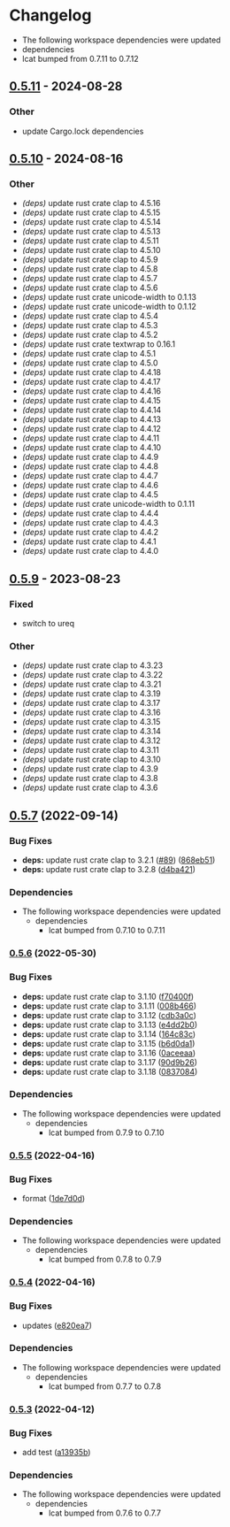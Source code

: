 # Changelog

* The following workspace dependencies were updated
* dependencies
* lcat bumped from 0.7.11 to 0.7.12

## [0.5.11](https://github.com/mazznoer/lcat-rs/compare/lcowsay-v0.5.10...lcowsay-v0.5.11) - 2024-08-28

### Other
- update Cargo.lock dependencies

## [0.5.10](https://github.com/davidkna/lcat-rs/compare/lcowsay-v0.5.9...lcowsay-v0.5.10) - 2024-08-16

### Other
- *(deps)* update rust crate clap to 4.5.16
- *(deps)* update rust crate clap to 4.5.15
- *(deps)* update rust crate clap to 4.5.14
- *(deps)* update rust crate clap to 4.5.13
- *(deps)* update rust crate clap to 4.5.11
- *(deps)* update rust crate clap to 4.5.10
- *(deps)* update rust crate clap to 4.5.9
- *(deps)* update rust crate clap to 4.5.8
- *(deps)* update rust crate clap to 4.5.7
- *(deps)* update rust crate clap to 4.5.6
- *(deps)* update rust crate unicode-width to 0.1.13
- *(deps)* update rust crate unicode-width to 0.1.12
- *(deps)* update rust crate clap to 4.5.4
- *(deps)* update rust crate clap to 4.5.3
- *(deps)* update rust crate clap to 4.5.2
- *(deps)* update rust crate textwrap to 0.16.1
- *(deps)* update rust crate clap to 4.5.1
- *(deps)* update rust crate clap to 4.5.0
- *(deps)* update rust crate clap to 4.4.18
- *(deps)* update rust crate clap to 4.4.17
- *(deps)* update rust crate clap to 4.4.16
- *(deps)* update rust crate clap to 4.4.15
- *(deps)* update rust crate clap to 4.4.14
- *(deps)* update rust crate clap to 4.4.13
- *(deps)* update rust crate clap to 4.4.12
- *(deps)* update rust crate clap to 4.4.11
- *(deps)* update rust crate clap to 4.4.10
- *(deps)* update rust crate clap to 4.4.9
- *(deps)* update rust crate clap to 4.4.8
- *(deps)* update rust crate clap to 4.4.7
- *(deps)* update rust crate clap to 4.4.6
- *(deps)* update rust crate clap to 4.4.5
- *(deps)* update rust crate unicode-width to 0.1.11
- *(deps)* update rust crate clap to 4.4.4
- *(deps)* update rust crate clap to 4.4.3
- *(deps)* update rust crate clap to 4.4.2
- *(deps)* update rust crate clap to 4.4.1
- *(deps)* update rust crate clap to 4.4.0

## [0.5.9](https://github.com/davidkna/lcat-rs/compare/lcowsay-v0.5.8...lcowsay-v0.5.9) - 2023-08-23

### Fixed
- switch to ureq

### Other
- *(deps)* update rust crate clap to 4.3.23
- *(deps)* update rust crate clap to 4.3.22
- *(deps)* update rust crate clap to 4.3.21
- *(deps)* update rust crate clap to 4.3.19
- *(deps)* update rust crate clap to 4.3.17
- *(deps)* update rust crate clap to 4.3.16
- *(deps)* update rust crate clap to 4.3.15
- *(deps)* update rust crate clap to 4.3.14
- *(deps)* update rust crate clap to 4.3.12
- *(deps)* update rust crate clap to 4.3.11
- *(deps)* update rust crate clap to 4.3.10
- *(deps)* update rust crate clap to 4.3.9
- *(deps)* update rust crate clap to 4.3.8
- *(deps)* update rust crate clap to 4.3.6

## [0.5.7](https://github.com/davidkna/lcat-rs/compare/lcowsay-v0.5.6...lcowsay-v0.5.7) (2022-09-14)


### Bug Fixes

* **deps:** update rust crate clap to 3.2.1 ([#89](https://github.com/davidkna/lcat-rs/issues/89)) ([868eb51](https://github.com/davidkna/lcat-rs/commit/868eb5156d92f2e3266640871709451ddbf2b9ec))
* **deps:** update rust crate clap to 3.2.8 ([d4ba421](https://github.com/davidkna/lcat-rs/commit/d4ba421213c1467777fd61c368b6925b64ede789))


### Dependencies

* The following workspace dependencies were updated
  * dependencies
    * lcat bumped from 0.7.10 to 0.7.11

### [0.5.6](https://github.com/davidkna/lcat-rs/compare/lcowsay-v0.5.5...lcowsay-v0.5.6) (2022-05-30)


### Bug Fixes

* **deps:** update rust crate clap to 3.1.10 ([f70400f](https://github.com/davidkna/lcat-rs/commit/f70400f53e3bf5287cad293a7d90a542c366948a))
* **deps:** update rust crate clap to 3.1.11 ([008b466](https://github.com/davidkna/lcat-rs/commit/008b46680536ce0219830f4c95b93f7ab572b99b))
* **deps:** update rust crate clap to 3.1.12 ([cdb3a0c](https://github.com/davidkna/lcat-rs/commit/cdb3a0cc398cc1f7fc7da523fba16b85a54f26c1))
* **deps:** update rust crate clap to 3.1.13 ([e4dd2b0](https://github.com/davidkna/lcat-rs/commit/e4dd2b0953feddb2887ac774316ebc4f485f2684))
* **deps:** update rust crate clap to 3.1.14 ([164c83c](https://github.com/davidkna/lcat-rs/commit/164c83c204aeda806fdfc4a2ce38137067727909))
* **deps:** update rust crate clap to 3.1.15 ([b6d0da1](https://github.com/davidkna/lcat-rs/commit/b6d0da1c13a6854ac7619a84764b2461150fc17f))
* **deps:** update rust crate clap to 3.1.16 ([0aceeaa](https://github.com/davidkna/lcat-rs/commit/0aceeaa3104e0d8b35142abdcf3e593668de4d36))
* **deps:** update rust crate clap to 3.1.17 ([90d9b26](https://github.com/davidkna/lcat-rs/commit/90d9b262a07c4062062da65dd219afdbdfc2c434))
* **deps:** update rust crate clap to 3.1.18 ([0837084](https://github.com/davidkna/lcat-rs/commit/0837084c1c6cc741f6847c23046d134705600ee0))


### Dependencies

* The following workspace dependencies were updated
  * dependencies
    * lcat bumped from 0.7.9 to 0.7.10

### [0.5.5](https://github.com/davidkna/lcat-rs/compare/lcowsay-v0.5.4...lcowsay-v0.5.5) (2022-04-16)


### Bug Fixes

* format ([1de7d0d](https://github.com/davidkna/lcat-rs/commit/1de7d0dc1120c9bd58d5b8ee6b3eee763d6ecd4f))


### Dependencies

* The following workspace dependencies were updated
  * dependencies
    * lcat bumped from 0.7.8 to 0.7.9

### [0.5.4](https://github.com/davidkna/lcat-rs/compare/lcowsay-v0.5.3...lcowsay-v0.5.4) (2022-04-16)


### Bug Fixes

* updates ([e820ea7](https://github.com/davidkna/lcat-rs/commit/e820ea7458de7c26dc98785da21fa5c2ddab04e4))


### Dependencies

* The following workspace dependencies were updated
  * dependencies
    * lcat bumped from 0.7.7 to 0.7.8

### [0.5.3](https://github.com/davidkna/lcat-rs/compare/lcowsay-v0.5.2...lcowsay-v0.5.3) (2022-04-12)


### Bug Fixes

* add test ([a13935b](https://github.com/davidkna/lcat-rs/commit/a13935b5d59182c0836ba29d7e5e7677cae684bb))


### Dependencies

* The following workspace dependencies were updated
  * dependencies
    * lcat bumped from 0.7.6 to 0.7.7
